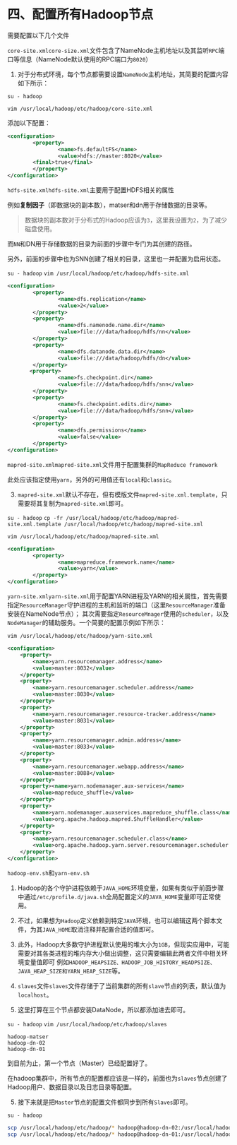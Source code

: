 # 四、配置所有Hadoop节点

需要配置以下几个文件

`core-site.xmlcore-size.xml`文件包含了NameNode主机地址以及其监听`RPC`端口等信息（NameNode默认使用的RPC端口为`8020`）

1. 对于分布式环境，每个节点都需要设置`NameNode`主机地址，其简要的配置内容如下所示：

`su - hadoop`

`vim /usr/local/hadoop/etc/hadoop/core-site.xml`

添加以下配置：

```xml
<configuration>
        <property>
                <name>fs.defaultFS</name>
                <value>hdfs://master:8020</value>
        <final>true</final>
        </property>
</configuration>
```

`hdfs-site.xmlhdfs-site.xml`主要用于配置HDFS相关的属性

例如**复制因子**（即数据块的副本数），matser和dn用于存储数据的目录等。

> 数据块的副本数对于分布式的Hadoop应该为`3`，这里我设置为`2`，为了减少磁盘使用。

而`NN`和DN用于存储数据的目录为前面的步骤中专门为其创建的路径。

另外，前面的步骤中也为SNN创建了相关的目录，这里也一并配置为启用状态。

`su - hadoop`
`vim /usr/local/hadoop/etc/hadoop/hdfs-site.xml`

```xml
<configuration>
        <property>
                <name>dfs.replication</name>
                <value>2</value>
        </property>
        <property>
                <name>dfs.namenode.name.dir</name>
                <value>file:///data/hadoop/hdfs/nn</value>
        </property>
        <property>
                <name>dfs.datanode.data.dir</name>
                <value>file:///data/hadoop/hdfs/dn</value>
        </property>
       <property>
                <name>fs.checkpoint.dir</name>
                <value>file:///data/hadoop/hdfs/snn</value>
        </property>
        <property>
                <name>fs.checkpoint.edits.dir</name>
                <value>file:///data/hadoop/hdfs/snn</value>
        </property>
        <property>
                <name>dfs.permissions</name>
                <value>false</value>
        </property>
</configuration>
```

`mapred-site.xmlmapred-site.xml`文件用于配置集群的`MapReduce framework`

此处应该指定使用`yarn`，另外的可用值还有`local`和`classic`。

3. `mapred-site.xml`默认不存在，但有模版文件`mapred-site.xml.template`，只需要将其复制为`mapred-site.xml`即可。

`su - hadoop`
`cp -fr /usr/local/hadoop/etc/hadoop/mapred-site.xml.template /usr/local/hadoop/etc/hadoop/mapred-site.xml`

`vim /usr/local/hadoop/etc/hadoop/mapred-site.xml`

```xml
<configuration>
        <property>
                <name>mapreduce.framework.name</name>
                <value>yarn</value>
        </property>
</configuration>
```

`yarn-site.xmlyarn-site.xml`用于配置YARN进程及YARN的相关属性，首先需要指定`ResourceManager`守护进程的主机和监听的端口（这里`ResourceManager`准备安装在NameNode节点）；
其次需要指定`ResourceMnager`使用的`scheduler`，以及`NodeManager`的辅助服务。一个简要的配置示例如下所示：

`vim /usr/local/hadoop/etc/hadoop/yarn-site.xml`

```xml
<configuration>
    <property>
        <name>yarn.resourcemanager.address</name>
        <value>master:8032</value>
    </property>
    <property>
        <name>yarn.resourcemanager.scheduler.address</name>
        <value>master:8030</value>
    </property>
    <property>
        <name>yarn.resourcemanager.resource-tracker.address</name>
        <value>master:8031</value>
    </property>
    <property>
        <name>yarn.resourcemanager.admin.address</name>
        <value>master:8033</value>
    </property>
    <property>
        <name>yarn.resourcemanager.webapp.address</name>
        <value>master:8088</value>
    </property>
    <property><name>yarn.nodemanager.aux-services</name>
        <value>mapreduce_shuffle</value>
    </property>
    <property>
        <name>yarn.nodemanager.auxservices.mapreduce_shuffle.class</name>
        <value>org.apache.hadoop.mapred.ShuffleHandler</value>
    </property>
    <property>
        <name>yarn.resourcemanager.scheduler.class</name>
        <value>org.apache.hadoop.yarn.server.resourcemanager.scheduler.capacity.CapacityScheduler</value>
    </property>
</configuration>
```

`hadoop-env.sh`和`yarn-env.sh`

   1. Hadoop的各个守护进程依赖于`JAVA_HOME`环境变量，如果有类似于前面步骤中通过`/etc/profile.d/java.sh`全局配置定义的`JAVA_HOME`变量即可正常使用。

   2. 不过，如果想为`Hadoop`定义依赖到特定`JAVA`环境，也可以编辑这两个脚本文件，为其`JAVA_HOME`取消注释并配置合适的值即可。
   3. 此外，Hadoop大多数守护进程默认使用的堆大小为`1GB`，但现实应用中，可能需要对其各类进程的堆内存大小做出调整，这只需要编辑此两者文件中相关环境变量值即可
      例如`HADOOP_HEAPSIZE、HADOOP_JOB_HISTORY_HEADPSIZE、JAVA_HEAP_SIZE和YARN_HEAP_SIZE`等。
   4. `slaves`文件`slaves`文件存储于了当前集群的所有`slave`节点的列表，默认值为`localhost`。

4. 这里打算在三个节点都安装DataNode，所以都添加进去即可。

`su - hadoop`
`vim /usr/local/hadoop/etc/hadoop/slaves`

```
hadoop-matser
hadoop-dn-02
hadoop-dn-01
```

到目前为止，第一个节点（Master）已经配置好了。

在hadoop集群中，所有节点的配置都应该是一样的，前面也为`slaves`节点创建了Hadoop用户、数据目录以及日志目录等配置。

5. 接下来就是把`Master`节点的配置文件都同步到所有`Slaves`即可。

`su - hadoop`

```bash
scp /usr/local/hadoop/etc/hadoop/* hadoop@hadoop-dn-02:/usr/local/hadoop/etc/hadoop/
scp /usr/local/hadoop/etc/hadoop/* hadoop@hadoop-dn-01:/usr/local/hadoop/etc/hadoop/
```
